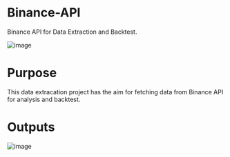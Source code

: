 # Binance-API
Binance API for Data Extraction and Backtest.

![image](https://user-images.githubusercontent.com/70763447/185762467-446616da-88f2-4ec5-899d-aa50df093b9c.png)


# Purpose
  This data extracation project has the aim for fetching data from Binance API for analysis and backtest.
  
# Outputs

  ![image](https://user-images.githubusercontent.com/70763447/185764444-9ad78857-7901-4ec2-ab86-05fd183b4085.png)
